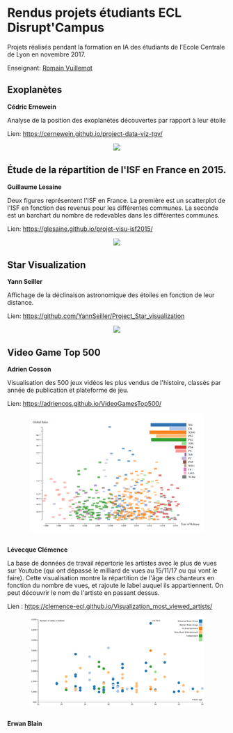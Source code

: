 # Rendus projets étudiants ECL Disrupt'Campus

Projets réalisés pendant la formation en IA des étudiants de l'Ecole Centrale de Lyon en novembre 2017.

Enseignant: [Romain Vuillemot](http://romain.vuillemot.net/)

## Exoplanètes

**Cédric Ernewein**

Analyse de la position des exoplanètes découvertes par rapport à leur étoile

Lien: https://cernewein.github.io/project-data-viz-tgv/

<p align="center">
  <img src="img/RegTGV.png" style="width: 400px;">
</p>

## Étude de la répartition de l'ISF en France en 2015.

**Guillaume Lesaine**

Deux figures représentent l'ISF en France. La première est un scatterplot de l'ISF en fonction des revenus pour les différentes communes. La seconde est un barchart du nombre de redevables dans les différentes communes.

Lien: https://glesaine.github.io/projet-visu-isf2015/

<p align="center">
  <img src="img/glesaine_zoom.png" style="width: 400px;">
</p>

## Star Visualization

**Yann Seiller**

Affichage de la déclinaison astronomique des étoiles en fonction de leur distance.

Lien: https://github.com/YannSeiller/Project_Star_visualization

<p align="center">
  <img src="img/stars_viz_YS.png" style="width: 400px;">
</p>

## Video Game Top 500

**Adrien Cosson**

Visualisation des 500 jeux vidéos les plus vendus de l'histoire, classés par année de publication et plateforme de jeu.

Lien: https://adriencos.github.io/VideoGamesTop500/

<p align="center">
  <img src="img/AdrienCos.png" style="width: 400px;">
</p>

## 

**Lévecque Clémence**

La base de données de travail répertorie les artistes avec le plus de vues sur Youtube (qui ont dépassé le milliard de vues au 15/11/17 ou qui vont le faire).
Cette visualisation montre la répartition de l'âge des chanteurs en fonction du nombre de vues, et rajoute le label auquel ils appartiennent. On peut découvrir le nom de l'artiste en passant dessus.

Lien : https://clemence-ecl.github.io/Visualization_most_viewed_artists/

<p align="center">
  <img src="img/visualization_artists.png" style="width: 400px;">
</p>



## 

**Erwan Blain**



